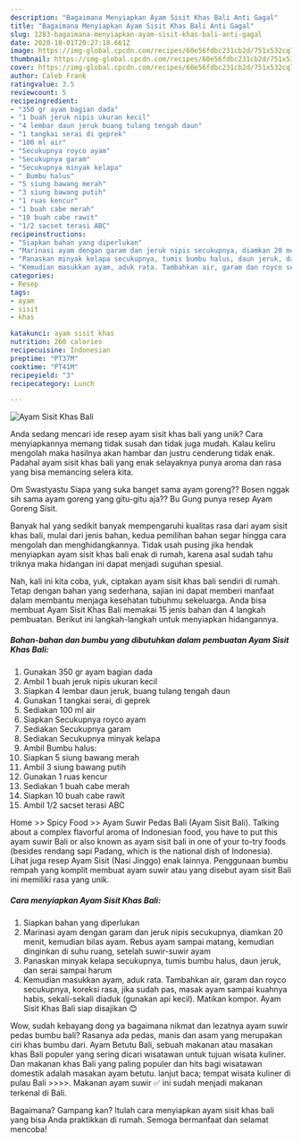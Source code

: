 ```yaml
---
description: "Bagaimana Menyiapkan Ayam Sisit Khas Bali Anti Gagal"
title: "Bagaimana Menyiapkan Ayam Sisit Khas Bali Anti Gagal"
slug: 1283-bagaimana-menyiapkan-ayam-sisit-khas-bali-anti-gagal
date: 2020-10-01T20:27:18.661Z
image: https://img-global.cpcdn.com/recipes/60e56fdbc231cb2d/751x532cq70/ayam-sisit-khas-bali-foto-resep-utama.jpg
thumbnail: https://img-global.cpcdn.com/recipes/60e56fdbc231cb2d/751x532cq70/ayam-sisit-khas-bali-foto-resep-utama.jpg
cover: https://img-global.cpcdn.com/recipes/60e56fdbc231cb2d/751x532cq70/ayam-sisit-khas-bali-foto-resep-utama.jpg
author: Caleb Frank
ratingvalue: 3.5
reviewcount: 5
recipeingredient:
- "350 gr ayam bagian dada"
- "1 buah jeruk nipis ukuran kecil"
- "4 lembar daun jeruk buang tulang tengah daun"
- "1 tangkai serai di geprek"
- "100 ml air"
- "Secukupnya royco ayam"
- "Secukupnya garam"
- "Secukupnya minyak kelapa"
- " Bumbu halus"
- "5 siung bawang merah"
- "3 siung bawang putih"
- "1 ruas kencur"
- "1 buah cabe merah"
- "10 buah cabe rawit"
- "1/2 sacset terasi ABC"
recipeinstructions:
- "Siapkan bahan yang diperlukan"
- "Marinasi ayam dengan garam dan jeruk nipis secukupnya, diamkan 20 menit, kemudian bilas ayam. Rebus ayam sampai matang, kemudian dinginkan di suhu ruang, setelah suwir-suwir ayam"
- "Panaskan minyak kelapa secukupnya, tumis bumbu halus, daun jeruk, dan serai sampai harum"
- "Kemudian masukkan ayam, aduk rata. Tambahkan air, garam dan royco secukupnya, koreksi rasa, jika sudah pas, masak ayam sampai kuahnya habis, sekali-sekali diaduk (gunakan api kecil). Matikan kompor. Ayam Sisit Khas Bali siap disajikan 😊"
categories:
- Resep
tags:
- ayam
- sisit
- khas

katakunci: ayam sisit khas 
nutrition: 260 calories
recipecuisine: Indonesian
preptime: "PT37M"
cooktime: "PT41M"
recipeyield: "3"
recipecategory: Lunch

---
```



![Ayam Sisit Khas Bali](https://img-global.cpcdn.com/recipes/60e56fdbc231cb2d/751x532cq70/ayam-sisit-khas-bali-foto-resep-utama.jpg)

Anda sedang mencari ide resep ayam sisit khas bali yang unik? Cara menyiapkannya memang tidak susah dan tidak juga mudah. Kalau keliru mengolah maka hasilnya akan hambar dan justru cenderung tidak enak. Padahal ayam sisit khas bali yang enak selayaknya punya aroma dan rasa yang bisa memancing selera kita.

Om Swastyastu Siapa yang suka banget sama ayam goreng?? Bosen nggak sih sama ayam goreng yang gitu-gitu aja?? Bu Gung punya resep Ayam Goreng Sisit.

Banyak hal yang sedikit banyak mempengaruhi kualitas rasa dari ayam sisit khas bali, mulai dari jenis bahan, kedua pemilihan bahan segar hingga cara mengolah dan menghidangkannya. Tidak usah pusing jika hendak menyiapkan ayam sisit khas bali enak di rumah, karena asal sudah tahu triknya maka hidangan ini dapat menjadi suguhan spesial.


Nah, kali ini kita coba, yuk, ciptakan ayam sisit khas bali sendiri di rumah. Tetap dengan bahan yang sederhana, sajian ini dapat memberi manfaat dalam membantu menjaga kesehatan tubuhmu sekeluarga. Anda bisa membuat Ayam Sisit Khas Bali memakai 15 jenis bahan dan 4 langkah pembuatan. Berikut ini langkah-langkah untuk menyiapkan hidangannya.

<!--inarticleads1-->

##### Bahan-bahan dan bumbu yang dibutuhkan dalam pembuatan Ayam Sisit Khas Bali:

1. Gunakan 350 gr ayam bagian dada
1. Ambil 1 buah jeruk nipis ukuran kecil
1. Siapkan 4 lembar daun jeruk, buang tulang tengah daun
1. Gunakan 1 tangkai serai, di geprek
1. Sediakan 100 ml air
1. Siapkan Secukupnya royco ayam
1. Sediakan Secukupnya garam
1. Sediakan Secukupnya minyak kelapa
1. Ambil  Bumbu halus:
1. Siapkan 5 siung bawang merah
1. Ambil 3 siung bawang putih
1. Gunakan 1 ruas kencur
1. Sediakan 1 buah cabe merah
1. Siapkan 10 buah cabe rawit
1. Ambil 1/2 sacset terasi ABC


Home &gt;&gt; Spicy Food &gt;&gt; Ayam Suwir Pedas Bali (Ayam Sisit Bali). Talking about a complex flavorful aroma of Indonesian food, you have to put this ayam suwir Bali or also known as ayam sisit bali in one of your to-try foods (besides rendang sapi Padang, which is the national dish of Indonesia). Lihat juga resep Ayam Sisit (Nasi Jinggo) enak lainnya. Penggunaan bumbu rempah yang komplit membuat ayam suwir atau yang disebut ayam sisit Bali ini memiliki rasa yang unik. 

<!--inarticleads2-->

##### Cara menyiapkan Ayam Sisit Khas Bali:

1. Siapkan bahan yang diperlukan
1. Marinasi ayam dengan garam dan jeruk nipis secukupnya, diamkan 20 menit, kemudian bilas ayam. Rebus ayam sampai matang, kemudian dinginkan di suhu ruang, setelah suwir-suwir ayam
1. Panaskan minyak kelapa secukupnya, tumis bumbu halus, daun jeruk, dan serai sampai harum
1. Kemudian masukkan ayam, aduk rata. Tambahkan air, garam dan royco secukupnya, koreksi rasa, jika sudah pas, masak ayam sampai kuahnya habis, sekali-sekali diaduk (gunakan api kecil). Matikan kompor. Ayam Sisit Khas Bali siap disajikan 😊


Wow, sudah kebayang dong ya bagaimana nikmat dan lezatnya ayam suwir pedas bumbu bali? Rasanya ada pedas, manis dan asam yang merupakan ciri khas bumbu dari. Ayam Betutu Bali, sebuah makanan atau masakan khas Bali populer yang sering dicari wisatawan untuk tujuan wisata kuliner. Dan makanan khas Bali yang paling populer dan hits bagi wisatawan domestik adalah masakan ayam betutu. lanjut baca; tempat wisata kuliner di pulau Bali &gt;&gt;&gt;&gt;. Makanan ayam suwir ✅ ini sudah menjadi makanan terkenal di Bali. 

Bagaimana? Gampang kan? Itulah cara menyiapkan ayam sisit khas bali yang bisa Anda praktikkan di rumah. Semoga bermanfaat dan selamat mencoba!

